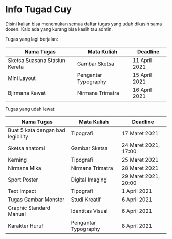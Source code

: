 # Info Tugad Cuy
Disini kalian bisa menemukan semua daftar tugas yang udah dikasih sama dosen. Kalo ada yang kurang bisa kasih tau admin.

Tugas yang lagi berjalan:

| Nama Tugas                    | Mata Kuliah          | Deadline      |
| ----------------------------- | -------------------- | ------------- |
| Sketsa Suasana Stasiun Kereta | Gambar Sketsa        | 11 April 2021 |
| Mini Layout                   | Pengantar Typography | 15 April 2021 |
| Bjirmana Kawat                | Nirmana Trimatra     | 16 April 2021 |

Tugas yang udah lewat:

| Nama Tugas                        | Mata Kuliah          | Deadline             |
| --------------------------------- | -------------------- | -------------------- |
| Buat 5 kata dengan bad legibility | Tipografi            | 17 Maret 2021        |
| Sketsa anatomi                    | Gambar Sketsa        | 24 Maret 2021, 17:00 |
| Kerning                           | Tipografi            | 25 Maret 2021        |
| Nirmana Mika                      | Nirmana Trimatra     | 28 Maret 2021        |
| Sport Poster                      | Digital Imaging      | 29 Maret 2021, 20:00 |
| Text Impact                       | Tipografi            | 1 April 2021         |
| Tugas Gambar Monster              | Studi Kreatif        | 6 April 2021         |
| Graphic Standard Manual           | Identitas Visual     | 6 April 2021         |
| Karakter Huruf                    | Pengantar Typography | 8 April 2021         |

